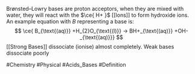 Brønsted–Lowry bases are proton acceptors, when they are mixed with water, they will react with the $\ce{ H+ }$ [[Ions]] to form hydroxide ions. An example equation with $B$ representing a base is:
$$
\ce{ B_{\text{(aq)}} +H_{2}O_{\text{(l)}} -> BH+_{\text{(aq)}} +OH-_{\text{(aq)}}}
$$
[[Strong Bases]] dissociate (ionise) almost completely. Weak bases dissociate poorly

#Chemistry #Physical #Acids_Bases #Definition